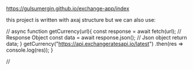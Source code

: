 https://gulsumergin.github.io/exchange-app/index


this project is written with axaj structure but we can also use:

// 
async function getCurrency(url){
    const response = await fetch(url); // Response Object
    const data = await response.json(); // Json object
    return data;
}
getCurrency("https://api.exchangeratesapi.io/latest")
.then(res => console.log(res));
}

// 
